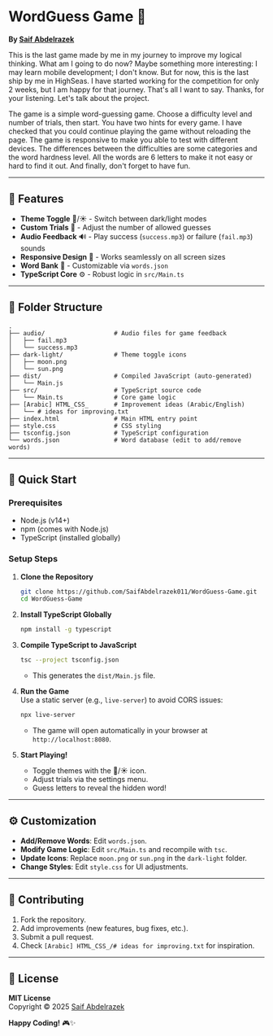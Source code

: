 # WordGuess Game 🌟  
**By [Saif Abdelrazek](https://github.com/SaifAbdelrazek011)**  

This is the last game made by me in my journey to improve my logical thinking. What am I going to do now? Maybe something more interesting: I may learn mobile development; I don't know. But for now, this is the last ship by me in HighSeas. I have started working for the competition for only 2 weeks, but I am happy for that journey. That's all I want to say. Thanks, for your listening. Let's talk about the project.

The game is a simple word-guessing game. Choose a difficulty level and number of trials, then start. You have two hints for every game. I have checked that you could continue playing the game without reloading the page. The game is responsive to make you able to test with different devices. The differences between the difficulties are some categories and the word hardness level. All the words are 6 letters to make it not easy or hard to find it out. And finally, don't forget to have fun.


---

## 🚀 Features  
- **Theme Toggle** 🌙/☀️ - Switch between dark/light modes  
- **Custom Trials** 📏 - Adjust the number of allowed guesses  
- **Audio Feedback** 🔊 - Play success (`success.mp3`) or failure (`fail.mp3`) sounds  
- **Responsive Design** 📱 - Works seamlessly on all screen sizes  
- **Word Bank** 📝 - Customizable via `words.json`  
- **TypeScript Core** ⚙️ - Robust logic in `src/Main.ts`  

---

## 💁‍ Folder Structure  
```
.
├── audio/                   # Audio files for game feedback
│   ├── fail.mp3
│   └── success.mp3
├── dark-light/              # Theme toggle icons
│   ├── moon.png
│   └── sun.png
├── dist/                    # Compiled JavaScript (auto-generated)
│   └── Main.js
├── src/                     # TypeScript source code
│   └── Main.ts              # Core game logic
├── [Arabic] HTML_CSS_       # Improvement ideas (Arabic/English)
│   └── # ideas for improving.txt
├── index.html               # Main HTML entry point
├── style.css                # CSS styling
├── tsconfig.json            # TypeScript configuration
└── words.json               # Word database (edit to add/remove words)
```

---

## 🚀 Quick Start  

### Prerequisites  
- Node.js (v14+)  
- npm (comes with Node.js)  
- TypeScript (installed globally)  

### Setup Steps  
1. **Clone the Repository**  
   ```bash
   git clone https://github.com/SaifAbdelrazek011/WordGuess-Game.git
   cd WordGuess-Game
   ```

2. **Install TypeScript Globally**  
   ```bash
   npm install -g typescript
   ```

3. **Compile TypeScript to JavaScript**  
   ```bash
   tsc --project tsconfig.json
   ```
   - This generates the `dist/Main.js` file.  

4. **Run the Game**  
   Use a static server (e.g., `live-server`) to avoid CORS issues:  
   ```bash
   npx live-server
   ```
   - The game will open automatically in your browser at `http://localhost:8080`.  

5. **Start Playing!**  
   - Toggle themes with the 🌙/☀️ icon.  
   - Adjust trials via the settings menu.  
   - Guess letters to reveal the hidden word!  

---

## ⚙️ Customization  
- **Add/Remove Words**: Edit `words.json`.  
- **Modify Game Logic**: Edit `src/Main.ts` and recompile with `tsc`.  
- **Update Icons**: Replace `moon.png` or `sun.png` in the `dark-light` folder.  
- **Change Styles**: Edit `style.css` for UI adjustments.  

---

## 🤝 Contributing  
1. Fork the repository.  
2. Add improvements (new features, bug fixes, etc.).  
3. Submit a pull request.  
4. Check `[Arabic] HTML_CSS_/# ideas for improving.txt` for inspiration.  

---

## 📝 License  
**MIT License**  
Copyright © 2025 [Saif Abdelrazek](https://github.com/SaifAbdelrazek011)  



**Happy Coding!** 🎮✨
